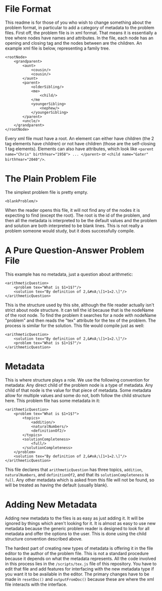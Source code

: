 # File Format

This readme is for those of you who wish to change something about the problem format, in particular to add a category of metadata to the problem files. First off, the problem file is in xml format. That means it is essentially a tree where nodes have names and attributes. In the file, each node has an opening and closing tag and the nodes between are the children. An example xml file is below, representing a family tree.

```
<rootNode>
    <grandparent>
        <aunt>
            <cousin/>
            <cousin/>
        </aunt>
        <parent>
            <olderSibling/>
            <me>
                <child/>
            </me
            <youngerSibling>
                <nephew/>
            </youngerSibling>
        </parent>
        <uncle/>
    </grandparent>
</rootNode>
```
Every xml file must have a root. An element can either have children (the 2 tag elements have children) or not have children (those are the self-closing 1 tag elements). Elements can also have attributes, which look like `<parent name="Chris" birthYear="1958"> ... </parent>` or `<child name="Gater" birthYear="2040"/>`.

# The Plain Problem File

The simplest problem file is pretty empty.

```
<blankProblem/>
```

When the reader opens this file, it will not find any of the nodes it is expecting to find (except the root). The root is the id of the problem, and then all the metadata is interpreted to be the default values and the problem and solution are both interpreted to be blank lines. This is not really a problem someone would study, but it does successfully compile.

# A Pure Question-Answer Problem File

This example has no metadata, just a question about arithmetic:

```
<arithmeticQuestion>
    <problem tex="What is $1+1$?"/>
    <solution tex="By definition of 2,&#xA;\[1+1=2.\]"/>
</arithmeticQuestion>
```

This is the structure used by this site, although the file reader actually isn't strict about node structure. It can tell the id because that is the nodeName of the root node. To find the problem it searches for a node with nodeName "problem" and then reads the "tex" attribute for the tex of the problem. The process is similar for the solution. This file would compile just as well:

```
<arithmeticQuestion>
    <solution tex="By definition of 2,&#xA;\[1+1=2.\]"/>
    <problem tex="What is $1+1$?"/>
</arithmeticQuestion>
```

# Metadata

This is where structure plays a role. We use the following convention for metadata: Any direct child of the problem node is a type of metadata. Any child of that node is the value for that piece of metadata. Some metadata allow for multiple values and some do not, both follow the child structure here. This problem file has some metadata in it:

```
<arithmeticQuestion>
    <problem tex="What is $1+1$?">
        <topics>
            <addition/>
            <naturalNumbers/>
            <definitionOf2/>
        </topics>
        <solutionCompleteness>
            <full/>
        </solutionCompleteness>
    </problem>
    <solution tex="By definition of 2,&#xA;\[1+1=2.\]"/>
</arithmeticQuestion>
```

This file declares that `arithmeticQuestion` has three topics, `addition`, `naturalNumbers`, and `definitionOf2`, and that its `solutionCompleteness` is `full`. Any other metadata which is asked from this file will not be found, so will be treated as having the default (usually blank).

# Adding New Metadata

Adding new metadata to the files is as easy as just adding it. It will be ignored by things which aren't looking for it. It is almost as easy to use new metadata because the generic problem reader is designed to look for all metadata and offer the options to the user. This is done using the child structure convention described above.

The hardest part of creating new types of metadata is offering it in the file editor to the author of the problem file. This is not a standard procedure because it depends on what the metadata represents. All the code involved in this process lies in the `/scripts/tex.js` file of this repository. You have to edit that file and add features for interfacing with the new metadata type if you want it to be available in the editor. The primary changes have to be made in `resetDoc()` and `outputFromDoc()` because these are where the xml file interacts with the interface.